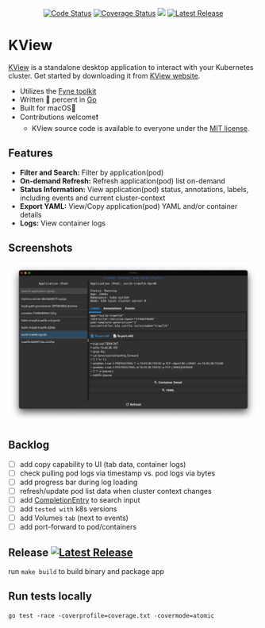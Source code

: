 <p align="center">
  <a href="https://goreportcard.com/report/github.com/michaeljsaenz/kview"><img src="https://goreportcard.com/badge/github.com/michaeljsaenz/kview" alt="Code Status" ></a>
  <a href="https://codecov.io/gh/michaeljsaenz/kview"><img src="https://codecov.io/gh/michaeljsaenz/kview/branch/main/graph/badge.svg?token=FF4ZXBZCBC" alt='Coverage Status' /></a>
  <a href="https://app.fossa.com/projects/git%2Bgithub.com%2Fmichaeljsaenz%2Fkview?ref=badge_shield" alt="FOSSA Status"><img src="https://app.fossa.com/api/projects/git%2Bgithub.com%2Fmichaeljsaenz%2Fkview.svg?type=shield"/></a>
  <a href="https://img.shields.io/github/v/release/michaeljsaenz/kview?include_prereleases" title="Latest Release" rel="nofollow"><img src="https://img.shields.io/github/v/release/michaeljsaenz/kview?include_prereleases" alt="Latest Release"></a>
</p>

# KView
[KView](https://kview.app) is a standalone desktop application to interact with your Kubernetes cluster.  Get started by downloading it from [KView website](https://kview.app).
- Utilizes the [Fyne toolkit](https://fyne.io/)
- Written :100: percent in [Go](https://go.dev/)
- Built for macOS:apple:
- Contributions welcome:exclamation:
  - KView source code is available to everyone under the [MIT license](./LICENSE).

## Features
- **Filter and Search:**  Filter by application(pod)
- **On-demand Refresh:** Refresh application(pod) list on-demand
- **Status Information:** View application(pod) status, annotations, labels, including events and current cluster-context
- **Export YAML:**  View/Copy application(pod) YAML and/or container details
- **Logs:** View container logs

## Screenshots
![Screenshot](screenshot.png)

## Backlog
- [ ]  add copy capability to UI (tab data, container logs)
- [ ]  check pulling pod logs via timestamp vs. pod logs via bytes
- [ ]  add progress bar during log loading
- [ ]  refresh/update pod list data when cluster context changes
- [ ]  add [CompletionEntry](https://github.com/fyne-io/fyne-x#completionentry) to search input
- [ ]  add `tested with` k8s versions
- [ ]  add Volumes `tab` (next to events)
- [ ]  add port-forward to pod/containers

## Release <a href="https://img.shields.io/github/v/release/michaeljsaenz/kview?include_prereleases" title="Latest Release" rel="nofollow"><img src="https://img.shields.io/github/v/release/michaeljsaenz/kview?include_prereleases" alt="Latest Release"></a>

run `make build` to build binary and package app

## Run tests locally
```
go test -race -coverprofile=coverage.txt -covermode=atomic
```
